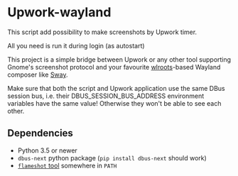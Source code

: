 Upwork-wayland
==============
This script add possibility to make screenshots by Upwork timer.

All you need is run it during login (as autostart)

This project is a simple bridge between Upwork or any other tool supporting Gnome's screenshot protocol
and your favourite [wlroots](https://github.com/swaywm/wlroots-rs)-based Wayland composer like [Sway](https://swaywm.org).

Make sure that both the script and Upwork application use the same DBus session bus,
i.e. their DBUS_SESSION_BUS_ADDRESS environment variables have the same value!
Otherwise they won't be able to see each other.

Dependencies
------------

- Python 3.5 or newer
- `dbus-next` python package (`pip install dbus-next` should work)
- [`flameshot` tool](https://flameshot.org/) somewhere in `PATH`

<!-- - Optional: [`swayidle`](https://github.com/swaywm/swayidle) in `PATH` - for accurate idle time calculation -->
